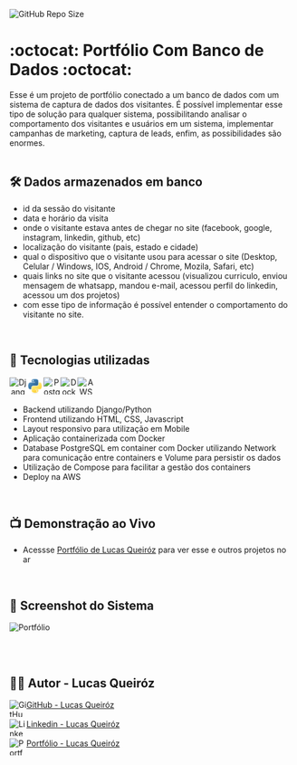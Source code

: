 ![GitHub Repo Size](https://img.shields.io/github/repo-size/lucas-qz/SistemaPonto)

# :octocat: Portfólio Com Banco de Dados :octocat:
Esse é um projeto de portfólio conectado a um banco de dados com um sistema de captura de dados dos visitantes. É possível implementar esse tipo de solução para qualquer sistema, possibilitando analisar o comportamento dos visitantes e usuários em um sistema, implementar campanhas de marketing, captura de leads, enfim, as possibilidades são enormes.
<br/><br/>

## 🛠️ Dados armazenados em banco
- id da sessão do visitante
- data e horário da visita
- onde o visitante estava antes de chegar no site (facebook, google, instagram, linkedin, github, etc)
- localização do visitante (pais, estado e cidade)
- qual o dispositivo que o visitante usou para acessar o site (Desktop, Celular / Windows, IOS, Android / Chrome, Mozila, Safari, etc)
- quais links no site que o visitante acessou (visualizou curriculo, enviou mensagem de whatsapp, mandou e-mail, acessou perfil do linkedin, acessou um dos projetos)
- com esse tipo de informação é possível entender o comportamento do visitante no site.
<br/>

## 📡 Tecnologias utilizadas 
<div align="center"> 
<img align="left" alt="Django" height="30" width="30" src="https://static-00.iconduck.com/assets.00/django-icon-1606x2048-lwmw1z73.png">
<img align="left" alt="Python" height="30" width="30" src="https://github.com/devicons/devicon/blob/master/icons/python/python-original.svg">
<img align="left" alt="PostgreSQL" height="30" width="30" src="https://logonoid.com/images/postgresql-logo.png">
<img align="left" alt="Docker" height="30" width="30" src="https://static-00.iconduck.com/assets.00/docker-icon-2048x2048-5mc7mvtn.png">    
<img align="left" alt="AWS" height="30" width="30" src="https://saidvandeklundert.net/img/aws_logo.png">    
</div>
<br/><br/>

- Backend utilizando Django/Python
- Frontend utilizando HTML, CSS, Javascript
- Layout responsivo para utilização em Mobile
- Aplicação containerizada com Docker
- Database PostgreSQL em container com Docker utilizando Network para comunicação entre containers e Volume para persistir os dados
- Utilização de Compose para facilitar a gestão dos containers
- Deploy na AWS
<br/>

## 📺 Demonstração ao Vivo
- Acessse [Portfólio de Lucas Queiróz](http://lucasqz.com.br) para ver esse e outros projetos no ar
<br/>

## 📸 Screenshot do Sistema
![Portfólio](https://github.com/user-attachments/assets/cc8ccd42-8a09-4f65-98d8-a55f87ccdd8a)

<br/><br/>


## 👨🏼 Autor - Lucas Queiróz
<div align="left"> 
<a  href="https://github.com/lucas-qz" target="_blank"><img align="left" alt="GitHub" height="30" width="30" src="https://cdn.worldvectorlogo.com/logos/github-icon-2.svg"> GitHub - Lucas Queiróz </a><br/><br/>
<a  href="https://www.linkedin.com/in/lucas-qz/" target="_blank"><img align="left" alt="Linkedin" height="30" width="30" src="https://upload.wikimedia.org/wikipedia/commons/c/ca/LinkedIn_logo_initials.png"> Linkedin - Lucas Queiróz </a><br/><br/>
<a  href="http://lucasqz.com.br" target="_blank"><img align="left" alt="Portfólio" height="30" width="30" src="https://cdn-icons-png.flaticon.com/512/5602/5602732.png"> Portfólio - Lucas Queiróz </a><br/><br/>
</div>
<br/><br/>
